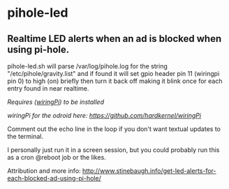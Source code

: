 # pihole-led
## Realtime LED alerts when an ad is blocked when using pi-hole.

pihole-led.sh will parse /var/log/pihole.log for the string "/etc/pihole/gravity.list" and if found it will set gpio header pin 11 (wiringpi pin 0) to high (on) briefly then turn it back off making it blink once for each entry found in near realtime.

*Requires ([wiringPi](http://wiringpi.com/)) to be installed*

*wiringPi for the odroid here: https://github.com/hardkernel/wiringPi*

Comment out the echo line in the loop if you don't want textual updates to the terminal.

I personally just run it in a screen session, but you could probably run this as a cron @reboot job or the likes.

Attribution and more info: http://www.stinebaugh.info/get-led-alerts-for-each-blocked-ad-using-pi-hole/
